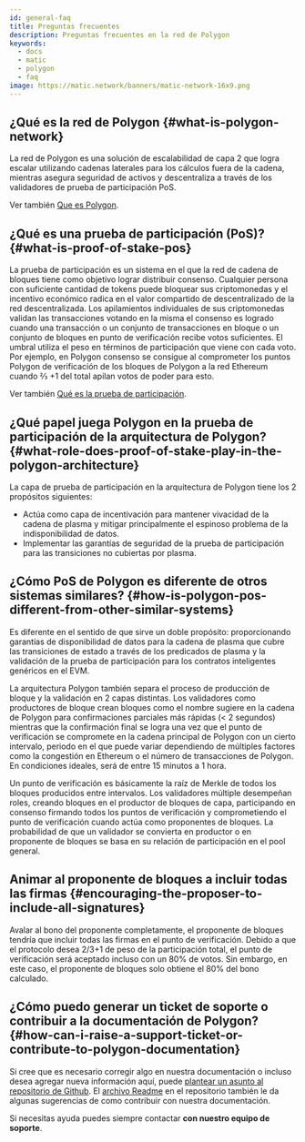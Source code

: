 ```yaml
---
id: general-faq
title: Preguntas frecuentes
description: Preguntas frecuentes en la red de Polygon
keywords:
  - docs
  - matic
  - polygon
  - faq
image: https://matic.network/banners/matic-network-16x9.png
---
```


## ¿Qué es la red de Polygon  {#what-is-polygon-network}

La red de Polygon es una solución de escalabilidad de capa 2 que logra escalar utilizando cadenas laterales para los cálculos fuera de la cadena, mientras asegura seguridad de activos y descentraliza a través de los validadores de prueba de participación PoS.

Ver también [Que es Polygon](/docs/home/polygon-basics/what-is-polygon).

## ¿Qué es una prueba de participación (PoS)? {#what-is-proof-of-stake-pos}

La prueba de participación es un sistema en el que la red de cadena de bloques tiene como objetivo lograr distribuir consenso. Cualquier persona con suficiente cantidad de tokens puede bloquear sus criptomonedas y el incentivo económico radica en el valor compartido de descentralizado de la red descentralizada. Los apilamientos individuales de sus criptomonedas validan las transacciones votando en la misma el consenso es logrado cuando una transacción o un conjunto de transacciones en bloque o un conjunto de bloques en punto de verificación recibe votos suficientes. El umbral utiliza el peso en términos de participación que viene con cada voto. Por ejemplo, en Polygon consenso se consigue al comprometer los puntos Polygon de verificación de los bloques de Polygon a la red Ethereum cuando ⅔ +1 del total apilan votos de poder para esto.

Ver también [Qué es la prueba de participación](/docs/home/polygon-basics/what-is-proof-of-stake).

## ¿Qué papel juega Polygon en la prueba de participación de la arquitectura de Polygon? {#what-role-does-proof-of-stake-play-in-the-polygon-architecture}

La capa de prueba de participación en la arquitectura de Polygon tiene los 2 propósitos siguientes:

* Actúa como capa de incentivación para mantener vivacidad de la cadena de plasma y mitigar principalmente el espinoso problema de la indisponibilidad de datos.
* Implementar las garantías de seguridad de la prueba de participación para las transiciones no cubiertas por plasma.

## ¿Cómo PoS de Polygon es diferente de otros sistemas similares? {#how-is-polygon-pos-different-from-other-similar-systems}

Es diferente en el sentido de que sirve un doble propósito: proporcionando garantías de disponibilidad de datos para la cadena de plasma que cubre las transiciones de estado a través de los predicados de plasma y la validación de la prueba de participación para los contratos inteligentes genéricos en el EVM.

La arquitectura Polygon también separa el proceso de producción de bloque y la validación en 2 capas distintas. Los validadores como productores de bloque crean bloques como el nombre sugiere en la cadena de Polygon para confirmaciones parciales más rápidas (< 2 segundos) mientras que la confirmación final se logra una vez que el punto de verificación se compromete en la cadena principal de Polygon con un cierto intervalo, periodo en el que puede variar dependiendo de múltiples factores como la congestión en Ethereum o el número de transacciones de Polygon. En condiciones ideales, será de entre 15 minutos a 1 hora.

Un punto de verificación es básicamente la raíz de Merkle de todos los bloques producidos entre intervalos. Los validadores múltiple desempeñan roles, creando bloques en el productor de bloques de capa, participando en consenso firmando todos los puntos de verificación y comprometiendo el punto de verificación cuando actúa como proponentes de bloques. La probabilidad de que un validador se convierta en productor o en proponente de bloques se basa en su relación de participación en el pool general.

## Animar al proponente de bloques a incluir todas las firmas {#encouraging-the-proposer-to-include-all-signatures}

Avalar al bono del proponente completamente, el proponente de bloques tendría que incluir todas las firmas en el punto de verificación. Debido a que el protocolo desea 2/3+1 de peso de la participación total, el punto de verificación será aceptado incluso con un 80% de votos. Sin embargo, en este caso, el proponente de bloques solo obtiene el 80% del bono calculado.

## ¿Cómo puedo generar un ticket de soporte o contribuir a la documentación de Polygon? {#how-can-i-raise-a-support-ticket-or-contribute-to-polygon-documentation}
Si cree que es necesario corregir algo en nuestra documentación o incluso desea agregar nueva información aquí, puede [plantear un asunto al repositorio de Github](https://github.com/maticnetwork/matic.js/issues). El [archivo Readme](https://github.com/maticnetwork/matic-docs/blob/master/README.md) en el repositorio también le da algunas sugerencias de como contribuir con nuestra documentación.

Si necesitas ayuda puedes siempre contactar **con nuestro equipo de soporte**.
